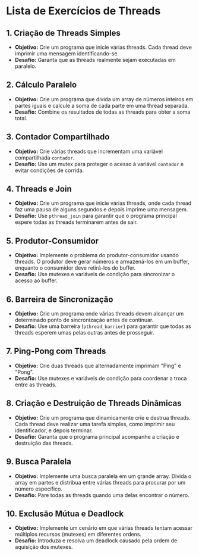 # Lista de Exercícios de Threads

## 1. Criação de Threads Simples
- **Objetivo:** Crie um programa que inicie várias threads. Cada thread deve imprimir uma mensagem identificando-se.
- **Desafio:** Garanta que as threads realmente sejam executadas em paralelo.

## 2. Cálculo Paralelo
- **Objetivo:** Crie um programa que divida um array de números inteiros em partes iguais e calcule a soma de cada parte em uma thread separada.
- **Desafio:** Combine os resultados de todas as threads para obter a soma total.

## 3. Contador Compartilhado
- **Objetivo:** Crie várias threads que incrementam uma variável compartilhada `contador`.
- **Desafio:** Use um mutex para proteger o acesso à variável `contador` e evitar condições de corrida.

## 4. Threads e Join
- **Objetivo:** Crie um programa que inicie várias threads, onde cada thread faz uma pausa de alguns segundos e depois imprime uma mensagem.
- **Desafio:** Use `pthread_join` para garantir que o programa principal espere todas as threads terminarem antes de sair.

## 5. Produtor-Consumidor
- **Objetivo:** Implemente o problema do produtor-consumidor usando threads. O produtor deve gerar números e armazená-los em um buffer, enquanto o consumidor deve retirá-los do buffer.
- **Desafio:** Use mutexes e variáveis de condição para sincronizar o acesso ao buffer.

## 6. Barreira de Sincronização
- **Objetivo:** Crie um programa onde várias threads devem alcançar um determinado ponto de sincronização antes de continuar.
- **Desafio:** Use uma barreira (`pthread_barrier`) para garantir que todas as threads esperem umas pelas outras antes de prosseguir.

## 7. Ping-Pong com Threads
- **Objetivo:** Crie duas threads que alternadamente imprimam "Ping" e "Pong".
- **Desafio:** Use mutexes e variáveis de condição para coordenar a troca entre as threads.

## 8. Criação e Destruição de Threads Dinâmicas
- **Objetivo:** Crie um programa que dinamicamente crie e destrua threads. Cada thread deve realizar uma tarefa simples, como imprimir seu identificador, e depois terminar.
- **Desafio:** Garanta que o programa principal acompanhe a criação e destruição das threads.

## 9. Busca Paralela
- **Objetivo:** Implemente uma busca paralela em um grande array. Divida o array em partes e distribua entre várias threads para procurar por um número específico.
- **Desafio:** Pare todas as threads quando uma delas encontrar o número.

## 10. Exclusão Mútua e Deadlock
- **Objetivo:** Implemente um cenário em que várias threads tentam acessar múltiplos recursos (mutexes) em diferentes ordens.
- **Desafio:** Introduza e resolva um deadlock causado pela ordem de aquisição dos mutexes.
